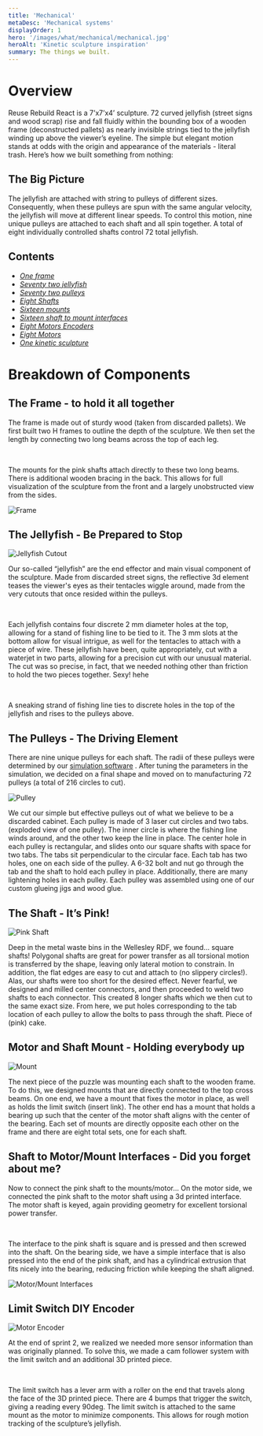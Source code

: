 ```yaml
---
title: 'Mechanical'
metaDesc: 'Mechanical systems'
displayOrder: 1
hero: '/images/what/mechanical/mechanical.jpg'
heroAlt: 'Kinetic sculpture inspiration'
summary: The things we built.
---
```


# Overview

Reuse Rebuild React is a 7’x7’x4’ sculpture. 72 curved jellyfish (street signs and wood
scrap) rise and fall fluidly within the bounding box of a wooden frame (deconstructed
pallets) as nearly invisible strings tied to the jellyfish winding up above the viewer’s
eyeline. The simple but elegant motion stands at odds with the origin and appearance of
the materials - literal trash. Here’s how we built something from nothing:

## The Big Picture

The jellyfish are attached with string to pulleys of different sizes. Consequently, when
these pulleys are spun with the same angular velocity, the jellyfish will move at
different linear speeds. To control this motion, nine unique pulleys are attached to
each shaft and all spin together. A total of eight individually controlled shafts
control 72 total jellyfish.

## Contents

- [*One frame*](/what/mechanical/#the-frame---to-hold-it-all-together)
- [*Seventy two jellyfish*](/what/mechanical/#the-jellyfish---be-prepared-to-stop)
- [*Seventy two pulleys*](/what/mechanical/#the-pulleys---the-driving-element)
- [*Eight Shafts*](/what/mechanical/#the-shaft---it%E2%80%99s-pink!)
- [*Sixteen mounts*](/what/mechanical/#motor-and-shaft-mount---holding-everybody-up)
- [*Sixteen shaft to mount interfaces*](/what/mechanical/#shaft-to-motor%2Fmount-interfaces---did-you-forget-about-me%3F)
- [*Eight Motors Encoders*](/what/mechanical/#limit-switch-diy-encoder)
- [*Eight Motors*](/what/mechanical/#motor-and-shaft-mount---holding-everybody-up)
- [*One kinetic sculpture*](/what/mechanical/#the-big-picture)

# Breakdown of Components

## The Frame - to hold it all together

<div class="multi-image">

  <div>
    <p>
    The frame is made out of sturdy wood (taken from discarded pallets). We first built
    two H frames to outline the depth of the sculpture. We then set the length by
    connecting two long beams across the top of each leg.
    </p>
    <br/>
    <p>
    The mounts for the pink shafts attach directly to these two long beams. There is
    additional wooden bracing in the back. This allows for full visualization of the
    sculpture from the front and a largely unobstructed view from the sides.
    </p>
  </div>

  <div class="[ page-content__img-wrapper ] [ frame ]" data-frame="quinary">
    <img src="/images/how/sprint-3/sprint-3.jpg" alt="Frame"/>
  </div>

</div>



## The Jellyfish - Be Prepared to Stop

<div class="multi-image">

  <div class="[ page-content__img-wrapper ] [ frame ]" data-frame="quinary">
    <img src="/images/what/mechanical/jellyfish.jpg" alt="Jellyfish Cutout"/>
  </div>

  <div>
    <p>
      Our so-called “jellyfish” are the end effector and main visual component of the
      sculpture. Made from discarded street signs, the reflective 3d element teases the
      viewer's eyes as their tentacles wiggle around, made from the very cutouts that
      once resided within the pulleys.
    </p>
    <br/>
    <p>
      Each jellyfish contains four discrete 2 mm
      diameter holes at the top, allowing for a stand of fishing line to be tied to it.
      The 3 mm slots at the bottom allow for visual intrigue, as well for the tentacles
      to attach with a piece of wire. These jellyfish have been, quite appropriately,
      cut with a waterjet in two parts, allowing for a precision cut with our unusual
      material. The cut was so precise, in fact, that we needed nothing other than
      friction to hold the two pieces together.  Sexy! hehe
    </p>
    <br>
    <p>
      A sneaking strand of fishing line ties to discrete holes in the top of the
      jellyfish and rises to the pulleys above.
    </p>
  </div>

</div>


## The Pulleys - The Driving Element 

<div class="multi-image">

  <div>
    <p>
      There are nine unique pulleys for each shaft. The radii of these pulleys were
      determined by our
      <a href="/what/software/#processing"> simulation software</a>
      . After tuning the parameters
      in the simulation, we decided on a final shape and moved on to manufacturing 72
      pulleys (a total of 216 circles to cut).
    </p>
  </div>

  <div class="[ page-content__img-wrapper ] [ frame ]" data-frame="quinary">
    <img src="/images/what/mechanical/pulley.jpg" alt="Pulley"/>
  </div>

</div>

We cut our simple but effective pulleys out of what we believe to be a discarded
cabinet. Each pulley is made of 3 laser cut circles and two tabs. (exploded view of one
pulley). The inner circle is where the fishing line winds around, and the other two keep
the line in place. The center hole in each pulley is rectangular, and slides onto our
square shafts with space for two tabs. The tabs sit perpendicular to the circular face.
Each tab has two holes, one on each side of the pulley. A 6-32 bolt and nut go through
the tab and the shaft to hold each pulley in place. Additionally, there are many
lightening holes in each pulley. Each pulley was assembled using one of our custom
glueing jigs and wood glue. 



## The Shaft - It’s Pink!

<div class="centered-image">
  <div class="[ page-content__img-wrapper ] [ frame ]" data-frame="quinary">
    <img src="/images/what/mechanical/shaft.jpg" alt="Pink Shaft"/>
  </div>
</div>

Deep in the metal waste bins in the Wellesley RDF, we found… square shafts! Polygonal
shafts are great for power transfer as all torsional motion is transferred by the shape,
leaving only lateral motion to constrain. In addition, the flat edges are easy to cut
and attach to (no slippery circles!). Alas, our shafts were too short for the desired
effect. Never fearful, we designed and milled center connectors, and then proceeded to
weld two shafts to each connector. This created 8 longer shafts which we then cut to the
same exact size. From here, we put holes corresponding to the tab location of each
pulley to allow the bolts to pass through the shaft. Piece of (pink) cake. 

## Motor and Shaft Mount - Holding everybody up

<div class="multi-image">

  <div class="[ page-content__img-wrapper ] [ frame ]" data-frame="quinary">
    <img src="/images/what/mechanical/mount.jpg" alt="Mount"/>
  </div>

  <div>
    <p>
    The next piece of the puzzle was mounting each shaft to the wooden frame. To do
    this, we designed mounts that are directly connected to the top cross beams. On one
    end, we have a mount that fixes the motor in place, as well as holds the limit
    switch (insert link).  The other end has a mount that holds a bearing up such that
    the center of the motor shaft aligns with the center of the bearing. Each set of
    mounts are directly opposite each other on the frame and there are eight total sets,
    one for each shaft. 
    </p>
  </div>

</div>

## Shaft to Motor/Mount Interfaces - Did you forget about me?

<div class="multi-image">

  <div>
    <p>
    Now to connect the pink shaft to the mounts/motor… On the motor side, we connected
    the pink shaft to the motor shaft using a 3d printed interface. The motor shaft is
    keyed, again providing geometry for excellent torsional power transfer.
    </p>
    <br/>
    <p>
    The
    interface to the pink shaft is square and is pressed and then screwed into the
    shaft. On the bearing side, we have a simple interface that is also pressed into the
    end of the pink shaft, and has a cylindrical extrusion that fits nicely into the
    bearing, reducing friction while keeping the shaft aligned. 
    </p>
  </div>

  <div class="[ page-content__img-wrapper ] [ frame ]" data-frame="quinary">
    <img src="/images/what/mechanical/interface.png" alt="Motor/Mount Interfaces"/>
  </div>

</div>


## Limit Switch DIY Encoder

<div class="multi-image">

  <div class="[ page-content__img-wrapper ] [ frame ]" data-frame="quinary">
    <img src="/images/what/mechanical/encoder.jpg" alt="Motor Encoder"/>
  </div>

  <div>
    <p>
    At the end of sprint 2, we realized we needed more sensor information than was
    originally planned. To solve this, we made a cam follower system with the limit switch
    and an additional 3D printed piece.
    <p>
    <br/>
    </p>
    The limit switch has a lever arm with a roller on
    the end that travels along the face of the 3D printed piece. There are 4 bumps that
    trigger the switch, giving a reading every 90deg. The limit switch is attached to the
    same mount as the motor to minimize components. This allows for rough motion tracking of
    the sculpture’s jellyfish. 
    </p>
  </div>

</div>

